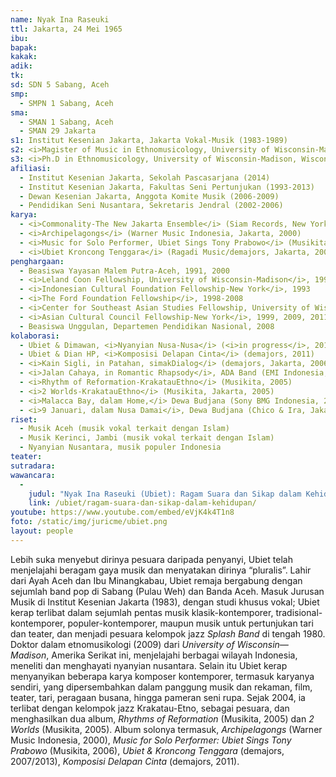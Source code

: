 ```yaml
---
name: Nyak Ina Raseuki
ttl: Jakarta, 24 Mei 1965
ibu:
bapak:
kakak:
adik:
tk:
sd: SDN 5 Sabang, Aceh
smp:
  - SMPN 1 Sabang, Aceh
sma:
  - SMAN 1 Sabang, Aceh
  - SMAN 29 Jakarta
s1: Institut Kesenian Jakarta, Jakarta Vokal-Musik (1983-1989)
s2: <i>Magister of Music in Ethnomusicology, University of Wisconsin-Madison, Wisconsin, U.S.A</i> (1993)
s3: <i>Ph.D in Ethnomusicology, University of Wisconsin-Madison, Wisconsin, U.S.A. </i> (2009)
afiliasi:
  - Institut Kesenian Jakarta, Sekolah Pascasarjana (2014)
  - Institut Kesenian Jakarta, Fakultas Seni Pertunjukan (1993-2013)
  - Dewan Kesenian Jakarta, Anggota Komite Musik (2006-2009)
  - Pendidikan Seni Nusantara, Sekretaris Jendral (2002-2006)
karya:
  - <i>Commonality-The New Jakarta Ensemble</i> (Siam Records, New York, 1999)
  - <i>Archipelagongs</i> (Warner Music Indonesia, Jakarta, 2000)
  - <i>Music for Solo Performer, Ubiet Sings Tony Prabowo</i> (Musikita, Jakarta, 2006)
  - <i>Ubiet Kroncong Tenggara</i> (Ragadi Music/demajors, Jakarta, 2007/2013)
penghargaan:
  - Beasiswa Yayasan Malem Putra-Aceh, 1991, 2000
  - <i>Leland Coon Fellowship, University of Wisconsin-Madison</i>, 1992-1993
  - <i>Indonesian Cultural Foundation Fellowship-New York</i>, 1993
  - <i>The Ford Foundation Fellowship</i>, 1998-2008
  - <i>Center for Southeast Asian Studies Fellowship, University of Wisconsin-Madison<i>, 1998-1999, 2009
  - <i>Asian Cultural Council Fellowship-New York</i>, 1999, 2009, 2011
  - Beasiswa Unggulan, Departemen Pendidikan Nasional, 2008
kolaborasi:
  - Ubiet & Dimawan, <i>Nyanyian Nusa-Nusa</i> (<i>in progress</i>, 2016-17)
  - Ubiet & Dian HP, <i>Komposisi Delapan Cinta</i> (demajors, 2011)
  - <i>Kain Sigli, in Patahan, simakDialog</i> (demajors, Jakarta, 2006)
  - <i>Jalan Cahaya, in Romantic Rhapsody</i>, ADA Band (EMI Indonesia, 2006)
  - <i>Rhythm of Reformation-KrakatauEthno</i> (Musikita, 2005)
  - <i>2 Worlds-KrakatauEthno</i> (Musikita, Jakarta, 2005)
  - <i>Malacca Bay, dalam Home,</i> Dewa Budjana (Sony BMG Indonesia, 2005)
  - <i>9 Januari, dalam Nusa Damai</i>, Dewa Budjana (Chico & Ira, Jakarta, 1997)
riset:
  - Musik Aceh (musik vokal terkait dengan Islam)
  - Musik Kerinci, Jambi (musik vokal terkait dengan Islam)
  - Nyanyian Nusantara, musik populer Indonesia
teater:
sutradara:
wawancara:
  -
    judul: "Nyak Ina Raseuki (Ubiet): Ragam Suara dan Sikap dalam Kehidupan"
    link: /ubiet/ragam-suara-dan-sikap-dalam-kehidupan/
youtube: https://www.youtube.com/embed/eVjK4k4T1n8
foto: /static/img/juricme/ubiet.png
layout: people
---
```


Lebih suka menyebut dirinya pesuara daripada penyanyi, Ubiet telah menjelajahi beragam gaya musik dan menyatakan dirinya “pluralis”. Lahir dari Ayah Aceh dan Ibu Minangkabau, Ubiet remaja bergabung dengan sejumlah band pop di Sabang (Pulau Weh) dan Banda Aceh.  Masuk Jurusan Musik di Institut Kesenian Jakarta (1983), dengan studi khusus vokal; Ubiet kerap terlibat dalam sejumlah pentas musik klasik-kontemporer, tradisional-kontemporer, populer-kontemporer, maupun musik untuk pertunjukan tari dan teater, dan menjadi pesuara kelompok jazz *Splash Band* di tengah 1980. Doktor dalam etnomusikologi (2009) dari *University of Wisconsin—Madison*, Amerika Serikat ini, menjelajahi berbagai wilayah Indonesia, meneliti dan menghayati nyanyian nusantara. Selain itu Ubiet kerap menyanyikan beberapa karya komposer kontemporer, termasuk karyanya sendiri, yang dipersembahkan dalam panggung musik dan rekaman, film, teater, tari, peragaan busana, hingga pameran seni rupa. Sejak 2004, ia terlibat dengan kelompok jazz Krakatau-Etno, sebagai pesuara, dan menghasilkan dua album, *Rhythms of Reformation* (Musikita, 2005) dan *2 Worlds* (Musikita, 2005). Album solonya termasuk, *Archipelagongs* (Warner Music Indonesia, 2000), *Music for Solo Performer: Ubiet Sings Tony Prabowo* (Musikita, 2006), *Ubiet & Kroncong Tenggara* (demajors, 2007/2013), *Komposisi Delapan Cinta* (demajors, 2011).
